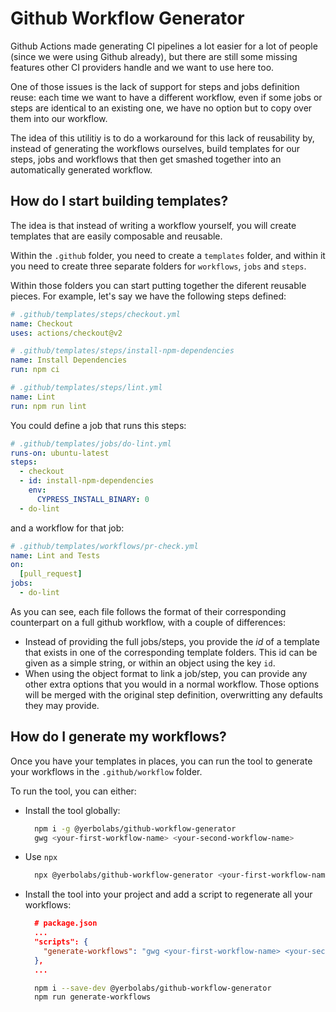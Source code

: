 # Github Workflow Generator

Github Actions made generating CI pipelines a lot easier for a lot of people (since we were using
Github already), but there are still some missing features other CI providers handle and we want to
use here too.

One of those issues is the lack of support for steps and jobs definition reuse: each time we want to
have a different workflow, even if some jobs or steps are identical to an existing one, we have no
option but to copy over them into our workflow.

The idea of this utilitiy is to do a workaround for this lack of reusability by, instead of
generating the workflows ourselves, build templates for our steps, jobs and workflows that then get
smashed together into an automatically generated workflow.

## How do I start building templates?

The idea is that instead of writing a workflow yourself, you will create templates that are easily
composable and reusable.

Within the `.github` folder, you need to create a `templates` folder, and within it you need to
create three separate folders for `workflows`, `jobs` and `steps`.

Within those folders you can start putting together the diferent reusable pieces. For example, let's
say we have the following steps defined:

```yaml
# .github/templates/steps/checkout.yml
name: Checkout
uses: actions/checkout@v2

# .github/templates/steps/install-npm-dependencies
name: Install Dependencies
run: npm ci

# .github/templates/steps/lint.yml
name: Lint
run: npm run lint
```

You could define a job that runs this steps:

```yaml
# .github/templates/jobs/do-lint.yml
runs-on: ubuntu-latest
steps:
  - checkout
  - id: install-npm-dependencies
    env:
      CYPRESS_INSTALL_BINARY: 0
  - do-lint
```

and a workflow for that job:


```yaml
# .github/templates/workflows/pr-check.yml
name: Lint and Tests
on:
  [pull_request]
jobs:
  - do-lint
```

As you can see, each file follows the format of their corresponding counterpart on a full github
workflow, with a couple of differences:

- Instead of providing the full jobs/steps, you provide the *id* of a template that exists in one of
  the corresponding template folders. This id can be given as a simple string, or within an object
  using the key `id`.
- When using the object format to link a job/step, you can provide any other extra options that you
  would in a normal workflow. Those options will be merged with the original step definition,
  overwritting any defaults they may provide.

## How do I generate my workflows?

Once you have your templates in places, you can run the tool to generate your workflows in the
`.github/workflow` folder.

To run the tool, you can either:

- Install the tool globally:
  ```bash
    npm i -g @yerbolabs/github-workflow-generator
    gwg <your-first-workflow-name> <your-second-workflow-name>
  ```
- Use `npx`
  ```bash
    npx @yerbolabs/github-workflow-generator <your-first-workflow-name> <your-second-workflow-name>
  ```
- Install the tool into your project and add a script to regenerate all your workflows:
  ```json
    # package.json
    ...
    "scripts": {
      "generate-workflows": "gwg <your-first-workflow-name> <your-second-workflow-name>"
    },
    ...
  ```
  ```bash
    npm i --save-dev @yerbolabs/github-workflow-generator
    npm run generate-workflows
  ```
